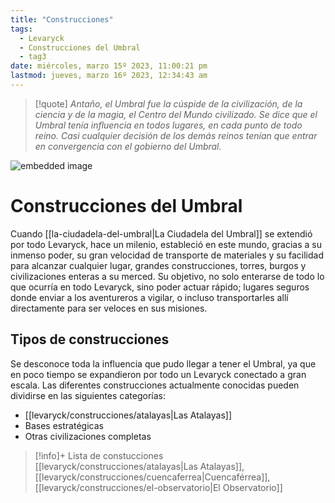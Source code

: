 ```yaml
---
title: "Construcciones"
tags:
  - Levaryck
  - Construcciones del Umbral
  - tag3
date: miércoles, marzo 15º 2023, 11:00:21 pm
lastmod: jueves, marzo 16º 2023, 12:34:43 am
---
```


> [!quote]
> _Antaño, el Umbral fue la cúspide de la civilización, de la ciencia y de la magia, el Centro del Mundo civilizado. Se dice que el Umbral tenía influencia en todos lugares, en cada punto de todo reino. Casi cualquier decisión de los demás reinos tenían que entrar en convergencia con el gobierno del Umbral._

![embedded image](https://assets.legendkeeper.com/44fa4f38-eecb-4b1a-95d9-7cfbaf09736d.jpg "Attachment")

# Construcciones del Umbral

Cuando [[la-ciudadela-del-umbral|La Ciudadela del Umbral]] se extendió por todo Levaryck, hace un milenio, estableció en este mundo, gracias a su inmenso poder, su gran velocidad de transporte de materiales y su facilidad para alcanzar cualquier lugar, grandes construcciones, torres, burgos y civilizaciones enteras a su merced. Su objetivo, no solo enterarse de todo lo que ocurría en todo Levaryck, sino poder actuar rápido; lugares seguros donde enviar a los aventureros a vigilar, o incluso transportarles allí directamente para ser veloces en sus misiones.

## Tipos de construcciones

Se desconoce toda la influencia que pudo llegar a tener el Umbral, ya que en poco tiempo se expandieron por todo un Levaryck conectado a gran escala. Las diferentes construcciones actualmente conocidas pueden dividirse en las siguientes categorías:

-   [[levaryck/construcciones/atalayas|Las Atalayas]]
-   Bases estratégicas
-   Otras civilizaciones completas

> [!info]+ Lista de constucciones
> [[levaryck/construcciones/atalayas|Las Atalayas]], [[levaryck/construcciones/cuencaferrea|Cuencaférrea]], [[levaryck/construcciones/el-observatorio|El Observatorio]]

